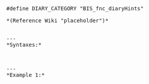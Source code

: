 <pre>#define DIARY_CATEGORY	"BIS_fnc_diaryHints"

*(Reference Wiki "placeholder")*


---
*Syntaxes:*

<!-- [] call `BIS_fnc_diaryHints` -->

---
*Example 1:*

<!-- 
```sqf
[] call BIS_fnc_diaryHints;
``` -->
